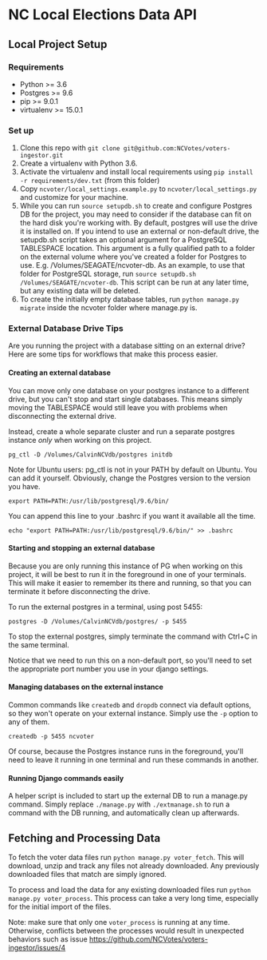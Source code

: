 # NC Local Elections Data API

## Local Project Setup

### Requirements

* Python >= 3.6
* Postgres >= 9.6
* pip >= 9.0.1
* virtualenv >= 15.0.1

### Set up

1. Clone this repo with `git clone git@github.com:NCVotes/voters-ingestor.git`
2. Create a virtualenv with Python 3.6.
3. Activate the virtualenv and install local requirements using
   `pip install -r requirements/dev.txt` (from this folder)
4. Copy `ncvoter/local_settings.example.py` to `ncvoter/local_settings.py` and
   customize for your machine.
4. While you can run `source setupdb.sh` to create and configure Postgres DB
   for the project, you may need to consider if the database can fit on the
   hard disk you're working with. By default, postgres will use the drive it is
   installed on.  If you intend to use an external or non-default drive, the
   setupdb.sh script takes an optional argument for a PostgreSQL TABLESPACE
   location. This argument is a fully qualified path to a folder on the
   external volume where you've created a folder for Postgres to use. E.g.
   /Volumes/SEAGATE/ncvoter-db. As an example, to use that folder for
   PostgreSQL storage, run `source setupdb.sh /Volumes/SEAGATE/ncvoter-db`.
   This script can be run at any later time, but any existing data will be
   deleted.
5. To create the initially empty database tables, run `python manage.py
   migrate` inside the ncvoter folder where manage.py is.

### External Database Drive Tips

Are you running the project with a database sitting on an external drive? Here
are some tips for workflows that make this process easier.

#### Creating an external database

You can move only one database on your postgres instance to a different drive,
but you can't stop and start single databases. This means simply moving the TABLESPACE
would still leave you with problems when disconnecting the external drive.

Instead, create a whole separate cluster and run a separate postgres instance *only*
when working on this project.

    pg_ctl -D /Volumes/CalvinNCVdb/postgres initdb

Note for Ubuntu users: pg_ctl is not in your PATH by default on Ubuntu. You can
add it yourself. Obviously, change the Postgres version to the version you have.

    export PATH=PATH:/usr/lib/postgresql/9.6/bin/

You can append this line to your .bashrc if you want it available all the time.

    echo "export PATH=PATH:/usr/lib/postgresql/9.6/bin/" >> .bashrc

#### Starting and stopping an external database

Because you are only running this instance of PG when working on this project, it
will be best to run it in the foreground in one of your terminals. This will make it
easier to remember its there and running, so that you can terminate it before
disconnecting the drive.

To run the external postgres in a terminal, using post 5455:

    postgres -D /Volumes/CalvinNCVdb/postgres/ -p 5455

To stop the external postgres, simply terminate the command with Ctrl+C in the same terminal.

Notice that we need to run this on a non-default port, so you'll need to set the appropriate
port number you use in your django settings.

#### Managing databases on the external instance

Common commands like `createdb` and `dropdb` connect via default options, so they won't
operate on your external instance. Simply use the `-p` option to any of them.

    createdb -p 5455 ncvoter

Of course, because the Postgres instance runs in the foreground, you'll need to leave it
running in one terminal and run these commands in another.

#### Running Django commands easily

A helper script is included to start up the external DB to run a manage.py command. Simply
replace `./manage.py` with `./extmanage.sh` to run a command with the DB running, and automatically
clean up afterwards.

## Fetching and Processing Data

To fetch the voter data files run `python manage.py voter_fetch`. This will download, unzip and track
any files not already downloaded. Any previously downloaded files that match are simply ignored.

To process and load the data for any existing downloaded files run `python manage.py voter_process`. This
process can take a very long time, especially for the initial import of the files.

Note: make sure that only one `voter_process` is running at any time. Otherwise, conflicts between the processes would result in unexpected behaviors such as issue https://github.com/NCVotes/voters-ingestor/issues/4
